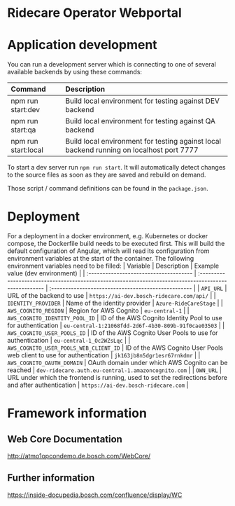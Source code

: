 # Ridecare Operator Webportal

# Application development

You can run a development server which is connecting to one of several available backends by using these commands:

| Command             | Description                                                                              |
| :------------------ | :--------------------------------------------------------------------------------------- |
| npm run start:dev   | Build local environment for testing against DEV backend                                  |
| npm run start:qa    | Build local environment for testing against QA backend                                   |
| npm run start:local | Build local environment for testing against local backend running on localhost port 7777 |

To start a dev server run `npm run start`. It will automatically detect changes to the source files as soon as they are saved and rebuild on demand.

Those script / command definitions can be found in the `package.json`.

# Deployment

For a deployment in a docker environment, e.g. Kubernetes or docker compose, the Dockerfile build needs to be executed first.
This will build the default configuration of Angular, which will read its configuration from environment variables at the start of the container.
The following environment variables need to be filled:
| Variable                               | Description                                                                                           | Example value (dev environment)                     |
| :------------------------------------- | :---------------------------------------------------------------------------------------------------- | :-------------------------------------------------- |
| `API_URL`                              | URL of the backend to use                                                                             | `https://ai-dev.bosch-ridecare.com/api/`            |
| `IDENTITY_PROVIDER`                    | Name of the identity provider                                                                         | `Azure-RideCareStage`                               |
| `AWS_COGNITO_REGION`                   | Region for AWS Cognito                                                                                | `eu-central-1`                                      |
| `AWS_COGNITO_IDENTITY_POOL_ID`         | ID of the AWS Cognito Identity Pool to use for authentication                                         | `eu-central-1:21068fdd-2d6f-4b30-809b-91f0cae03503` |
| `AWS_COGNITO_USER_POOLS_ID`            | ID of the AWS Cognito User Pools to use for authentication                                            | `eu-central-1_Oc2WZsLqc`                            |
| `AWS_COGNITO_USER_POOLS_WEB_CLIENT_ID` | ID of the AWS Cognito User Pools web client to use for authentication                                 | `jk163jb8n5dgr1esr67rnkdmr`                         |
| `AWS_COGNITO_OAUTH_DOMAIN`             | OAuth domain under which AWS Cognito can be reached                                                   | `dev-ridecare.auth.eu-central-1.amazoncognito.com`  |
| `OWN_URL`                              | URL under which the frontend is running, used to set the redirections before and after authentication | `https://ai-dev.bosch-ridecare.com`                 |

# Framework information

## Web Core Documentation
<http://atmo1opcondemo.de.bosch.com/WebCore/>

## Further information
<https://inside-docupedia.bosch.com/confluence/display/WC>
